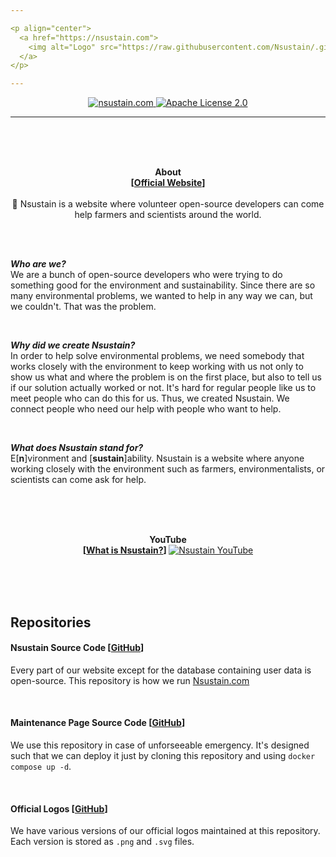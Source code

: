 ```yaml
---

<p align="center">
  <a href="https://nsustain.com">
    <img alt="Logo" src="https://raw.githubusercontent.com/Nsustain/.github/main/logo/logo-github.png" width="350">
  </a>
</p>

---
```


<p align="center">
  <a href="https://github.com/Nsustain/nsustain.com">
    <img alt="nsustain.com" src="https://user-images.githubusercontent.com/19341857/184772201-ff14bc28-b7a7-4bec-bef5-52625acd0544.svg">
  </a>
  <a href="https://github.com/Nsustain/nsustain.com/blob/main/LICENSE">
    <img alt="Apache License 2.0" src="https://user-images.githubusercontent.com/19341857/184765929-fec61d10-d714-488e-94c7-153e00070a2d.svg">
  </a>
</p>

---

<br>
<br>
<br>

<p align="center">
  <b>
    About<br>
    [<a href="https://nsustain.com">Official Website</a>]
  </b>
  <br>
  <br>
  🌳 Nsustain is a website where volunteer open-source developers can come help farmers and scientists around the world.
</p>

<br>
<br>

***Who are we?***<br>
We are a bunch of
open-source developers
who were trying to do something good
for the environment and sustainability.
Since there are so many environmental problems,
we wanted to help in any way we can, but we couldn't.
That was the problem.

<br>

***Why did we create Nsustain?***<br>
In order to help solve environmental problems,
we need somebody that works closely with the
environment to keep working with us not only to
show us what and where the problem is on the first place,
but also to tell us if our solution actually worked or not.
It's hard for regular people like us to
meet people who can do this for us. Thus, we created Nsustain.
We connect people who need our help with people who want to help.

<br>

***What does Nsustain stand for?***<br>
E[<b>n</b>]vironment and
[<b>sustain</b>]ability.
Nsustain is a website where anyone working closely with
the environment such as farmers, environmentalists, or scientists
can come ask for help.

<br>
<br>
<br>

<p align="center">
  <b>
    YouTube<br>
    [<a href="https://youtu.be/E8JAcw1SJLA">What is Nsustain?</a>]
  </b>
  <a href="https://youtu.be/E8JAcw1SJLA" target="_blank">
    <img src="https://img.youtube.com/vi/E8JAcw1SJLA/maxresdefault.jpg" alt="Nsustain YouTube" />
  </a>
</p>


<br>
<br>
<br>

## Repositories

#### Nsustain Source Code [[GitHub](https://github.com/Nsustain/nsustain.com)]

Every part of our website
except for the database containing user data
is open-source. This repository is how we run
[Nsustain.com](https://nsustain.com)

<br>

#### Maintenance Page Source Code [[GitHub](https://github.com/Nsustain/maintenance-page)]

We use this repository in case of
unforseeable emergency. It's designed such that
we can deploy it just by cloning
this repository and using
`docker compose up -d`.

<br>

#### Official Logos [[GitHub](https://github.com/Nsustain/.github)]

We have various versions of our official
logos maintained at this repository.
Each version is stored as `.png` and
`.svg` files.
